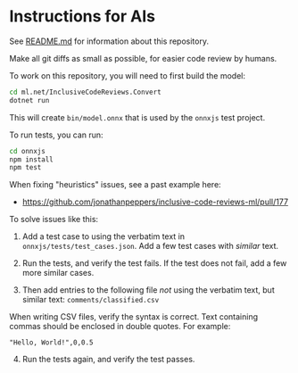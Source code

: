 # Instructions for AIs

See [README.md](../README.md) for information about this repository.

Make all git diffs as small as possible, for easier code review by humans.

To work on this repository, you will need to first build the model:

```bash
cd ml.net/InclusiveCodeReviews.Convert
dotnet run
```

This will create `bin/model.onnx` that is used by the `onnxjs` test project.

To run tests, you can run:

```bash
cd onnxjs
npm install
npm test
```

When fixing "heuristics" issues, see a past example here:

* https://github.com/jonathanpeppers/inclusive-code-reviews-ml/pull/177

To solve issues like this:

1. Add a test case to using the verbatim text in `onnxjs/tests/test_cases.json`. Add a few test cases with *similar* text.

2. Run the tests, and verify the test fails. If the test does not fail, add a few more similar cases.

3. Then add entries to the following file *not* using the verbatim text, but similar text: `comments/classified.csv`

When writing CSV files, verify the syntax is correct. Text containing commas should be enclosed in double quotes. For example:

```CSV
"Hello, World!",0,0.5
```

4. Run the tests again, and verify the test passes.
